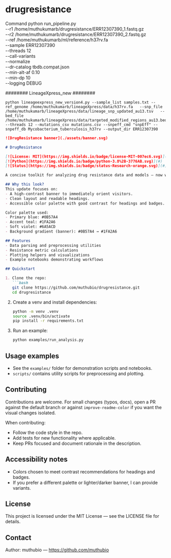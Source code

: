 # drugresistance
Command 
python run_pipeline.py \
  --r1 /home/muthukumarb/drugresistance/ERR12307390_1.fastq.gz \
  --r2 /home/muthukumarb/drugresistance/ERR12307390_2.fastq.gz \
  --ref /home/muthukumarb/ml/reference/h37rv.fa \
  --sample ERR12307390 \
  --threads 12 \
  --call-variants \
  --normalize \
  --dr-catalog tbdb.compat.json \
  --min-alt-af 0.10 \
  --min-dp 10 \
  --logging DEBUG
                                                                                   
                                                                                        
                                                                                        
######## LineageXpress_new ########
```                                                                                        
python lineageexpress_new_version4.py --sample_list samples.txt --ref_genome /home/muthukumarb/lineageXpress/data/h37rv.fa   --snp_file /home/muthukumarb/lineageXpress/data/lineage_snp_updated_au13.tsv   --bed_file /home/muthukumarb/lineageXpress/data/targeted_modified_regions_au13.bed --threads 12 --mutations_csv mutations.csv --snpeff_cmd "snpEff" --snpeff_db Mycobacterium_tuberculosis_h37rv --output_dir ERR12307390
```

```markdown
![DrugResistance banner](./assets/banner.svg)

# DrugResistance

[![License: MIT](https://img.shields.io/badge/license-MIT-007ec6.svg)](LICENSE)
[![Python](https://img.shields.io/badge/python-3.8%2B-3776AB.svg)](#)
[![Status](https://img.shields.io/badge/status-Research-orange.svg)](#)

A concise toolkit for analyzing drug resistance data and models — now with a cleaner, more readable README and a high-contrast banner for improved visual hierarchy.

## Why this look?
This update focuses on:
- A high-contrast banner to immediately orient visitors.
- Clean layout and readable headings.
- Accessible color palette with good contrast for headings and badges.

Color palette used:
- Primary blue: #0B57A4
- Accent teal: #1FA2A6
- Soft violet: #6A5ACD
- Background gradient (banner): #0B57A4 → #1FA2A6

## Features
- Data parsing and preprocessing utilities
- Resistance metric calculations
- Plotting helpers and visualizations
- Example notebooks demonstrating workflows

## Quickstart

1. Clone the repo:
   ```bash
   git clone https://github.com/muthubio/drugresistance.git
   cd drugresistance
   ```

2. Create a venv and install dependencies:
   ```bash
   python -m venv .venv
   source .venv/bin/activate
   pip install -r requirements.txt
   ```

3. Run an example:
   ```bash
   python examples/run_analysis.py
   ```

## Usage examples
- See the `examples/` folder for demonstration scripts and notebooks.
- `scripts/` contains utility scripts for preprocessing and plotting.

## Contributing
Contributions are welcome. For small changes (typos, docs), open a PR against the default branch or against `improve-readme-color` if you want the visual changes isolated.

When contributing:
- Follow the code style in the repo.
- Add tests for new functionality where applicable.
- Keep PRs focused and document rationale in the description.

## Accessibility notes
- Colors chosen to meet contrast recommendations for headings and badges.
- If you prefer a different palette or lighter/darker banner, I can provide variants.

## License
This project is licensed under the MIT License — see the LICENSE file for details.

## Contact
Author: muthubio — https://github.com/muthubio
```
